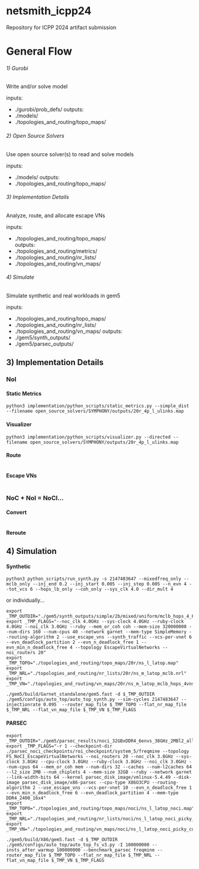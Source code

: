 # netsmith_icpp24
Repository for ICPP 2024 artifact submission

# General Flow

###### 1) Gurobi

Write and/or solve model

inputs:
- ./gurobi/prob_defs/
outputs:
- ./models/
- ./topologies_and_routing/topo_maps/

###### 2) Open Source Solvers

Use open source solver(s) to read and solve models

inputs:
- ./models/
outputs:
- ./topologies_and_routing/topo_maps/

###### 3) Implementation Details

Analyze, route, and allocate escape VNs

inputs:
- ./topologies_and_routing/topo_maps/  
outputs:
- ./topologies_and_routing/metrics/
- ./topologies_and_routing/nr_lists/
- ./topologies_and_routing/vn_maps/

###### 4) Simulate

Simulate synthetic and real workloads in gem5

inputs:
- ./topologies_and_routing/topo_maps/
- ./topologies_and_routing/nr_lists/
- ./topologies_and_routing/vn_maps/
outputs:
- ./gem5/synth_outputs/
- ./gem5/parsec_outputs/


## 3) Implementation Details

### NoI

#### Static Metrics

```
python3 implementation/python_scripts/static_metrics.py --simple_dist --filename open_source_solvers/SYMPHONY/outputs/20r_4p_l_ulinks.map
```

#### Visualizer

```
python3 implementation/python_scripts/visualizer.py --directed --filename open_source_solvers/SYMPHONY/outputs/20r_4p_l_ulinks.map
```


#### Route
```

```


#### Escape VNs
```

```




### NoC + NoI = NoCI...

#### Convert
```

```

#### Reroute


## 4) Simulation

#### Synthetic

```
python3 python_scripts/run_synth.py -s 2147483647 --mixedfreq_only --mclb_only --inj_end 0.2 --inj_start 0.005 --inj_step 0.005 --n_evn 4 --tot_vcs 6 --hops_lb_only --coh_only --sys_clk 4.0 --dir_mult 4
```

or individually...
```
export _TMP_OUTDIR="./gem5/synth_outputs/simple/2b/mixed/uniform/mclb_hops_4_6_40cpus_4xdirs_4.0GHz/coh/ns_m_scop/0_095/"
export _TMP_FLAGS="--noc_clk 4.0GHz --sys-clock 4.0GHz --ruby-clock 4.0GHz --noi_clk 3.0GHz --ruby --mem_or_coh coh --mem-size 320000000 --num-dirs 160 --num-cpus 40 --network garnet --mem-type SimpleMemory --routing-algorithm 2 --use_escape_vns --synth_traffic --vcs-per-vnet 6 --evn_deadlock_partition 2 --evn_n_deadlock_free 1 --evn_min_n_deadlock_free 4 --topology EscapeVirtualNetworks --noi_routers 20"
export _TMP_TOPO="./topologies_and_routing/topo_maps/20r/ns_l_latop.map"
export _TMP_NRL="./topologies_and_routing/nr_lists/20r/ns_m_latop_mclb.nrl"
export _TMP_VN="./topologies_and_routing/vn_maps/20r/ns_m_latop_mclb_hops_4vns.vn"

./gem5/build/Garnet_standalone/gem5.fast -d $_TMP_OUTDIR ./gem5/configs/auto_top/auto_top_synth.py --sim-cycles 2147483647 --injectionrate 0.095  --router_map_file $_TMP_TOPO --flat_nr_map_file $_TMP_NRL --flat_vn_map_file $_TMP_VN $_TMP_FLAGS
```



#### PARSEC

```
export _TMP_OUTDIR="./gem5/parsec_results/noci_32GBxDDR4_6envs_38GHz_2MBl2_allthreads_64lwidth_sameflowpriority_lwbufadj/100mwarmup_100msimul/freqmine/ns_m_scop_noci_picky_cohmem_prioritized_doubley_memory_mclb_hops/"
export _TMP_FLAGS="-r 1 --checkpoint-dir ./parsec_noci_checkpoints/roi_checkpoint/system_5/freqmine --topology FS_NoCI_EscapeVirtualNetworks --noi_routers 20 --noc_clk 3.8GHz --sys-clock 3.8GHz --cpu-clock 3.8GHz --ruby-clock 3.8GHz --noi_clk 3.0GHz --num-cpus 64 --mem_or_coh mem --num-dirs 32 --caches --num-l2caches 64 --l2_size 2MB --num_chiplets 4 --mem-size 32GB --ruby --network garnet --link-width-bits 64 --kernel parsec_disk_image/vmlinux-5.4.49 --disk-image parsec_disk_image/x86-parsec --cpu-type X86O3CPU --routing-algorithm 2 --use_escape_vns --vcs-per-vnet 10 --evn_n_deadlock_free 1 --evn_min_n_deadlock_free 6 --evn_deadlock_partition 4 --mem-type DDR4_2400_16x4"
export _TMP_TOPO="./topologies_and_routing/topo_maps/noci/ns_l_latop_noci.map"
export _TMP_NRL="./topologies_and_routing/nr_lists/noci/ns_l_latop_noci_picky_cohmem_prioritized_doubley_memory_mclb.nrl"
export _TMP_VN="./topologies_and_routing/vn_maps/noci/ns_l_latop_noci_picky_cohmem_prioritized_doubley_memory_mclb_hops_6vns.vn"

./gem5/build/X86/gem5.fast -d $_TMP_OUTDIR ./gem5/configs/auto_top/auto_top_fs_v3.py -I 100000000 --insts_after_warmup 100000000 --benchmark_parsec freqmine --router_map_file $_TMP_TOPO --flat_nr_map_file $_TMP_NRL --flat_vn_map_file $_TMP_VN $_TMP_FLAGS
```
